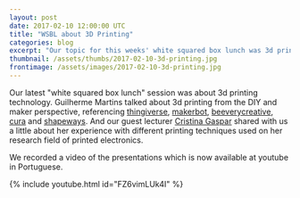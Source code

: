 ```yaml
---
layout: post
date: 2017-02-10 12:00:00 UTC
title: "WSBL about 3D Printing"
categories: blog
excerpt: "Our topic for this weeks' white squared box lunch was 3d printing"
thumbnail: /assets/thumbs/2017-02-10-3d-printing.jpg
frontimage: /assets/images/2017-02-10-3d-printing.jpg
---
```


Our latest "white squared box lunch" session was about 3d printing technology. Guilherme Martins talked about 3d printing from the DIY and maker perspective, referencing [thingiverse][4], [makerbot][5], [beeverycreative][6], [cura][7] and [shapeways][8]. And our guest lecturer [Cristina Gaspar][1] shared with us a little about her experience with different printing techniques used on her research field of printed electronics.

We recorded a video of the presentations which is now available at youtube in Portuguese.

{% include youtube.html id="FZ6vimLUk4I" %}

[1]: https://www.linkedin.com/in/cristina-gaspar-bb74a01b
[2]: http://www.vttresearch.com/
[3]: http://www.uninova.pt/
[4]: https://www.thingiverse.com/
[5]: https://www.makerbot.com/
[6]: https://beeverycreative.com/
[7]: https://ultimaker.com/en/products/cura-software
[8]: https://www.shapeways.com
